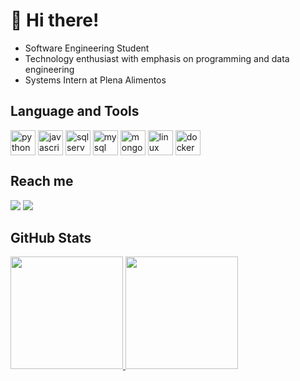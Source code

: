 # 👋 Hi there!

- Software Engineering Student
- Technology enthusiast with emphasis on programming and data engineering
- Systems Intern at Plena Alimentos

## Language and Tools
<div style="display: inline">
  <img align="center" alt="python" src="https://cdn.jsdelivr.net/gh/devicons/devicon@latest/icons/python/python-original.svg" width="40" height="40"/>
  <img align="center" alt="javascript" src="https://cdn.jsdelivr.net/gh/devicons/devicon@latest/icons/javascript/javascript-original.svg" width="40" height="40"/>
  <img align="center" alt="sqlserver" src="https://cdn.jsdelivr.net/gh/devicons/devicon@latest/icons/microsoftsqlserver/microsoftsqlserver-original.svg" width="40" height="40"/>
  <img align="center" alt="mysql" src="https://cdn.jsdelivr.net/gh/devicons/devicon@latest/icons/mysql/mysql-original.svg" width="40" height="40"/>
  <img align="center" alt="mongodb" src="https://cdn.jsdelivr.net/gh/devicons/devicon@latest/icons/mongodb/mongodb-original.svg" width="40" height="40"/>
  <img align="center" alt="linux" src="https://cdn.jsdelivr.net/gh/devicons/devicon@latest/icons/linux/linux-original.svg" width="40" height="40"/>
  <img align="center" alt="docker" src="https://cdn.jsdelivr.net/gh/devicons/devicon@latest/icons/docker/docker-original.svg" width="40" height="40"/>
</div><br/>

## Reach me
<div>
  <a href = "mailto:gabrielcvtorquato@gmail.com"><img loading="lazy" src="https://img.shields.io/badge/Gmail-D14836?style=for-the-badge&logo=gmail&logoColor=white" target="_blank"></a>
  <a href="https://www.linkedin.com/in/gabrielctor" target="_blank"><img loading="lazy" src="https://img.shields.io/badge/-LinkedIn-%230077B5?style=for-the-badge&logo=linkedin&logoColor=white" target="_blank"></a>   
</div>

## GitHub Stats
<div>
  <a href="https://github.com/gabrielctor">
  <img loading="lazy" height="180em" src="https://github-readme-stats.vercel.app/api/top-langs/?username=gabrielctor&layout=compact&langs_count=7&theme=dracula"/>
  <img loading="lazy" height="180em" src="https://github-readme-stats.vercel.app/api?username=gabrielctor&show_icons=true&theme=dracula&include_all_commits=true&count_private=true"/>
</div>
